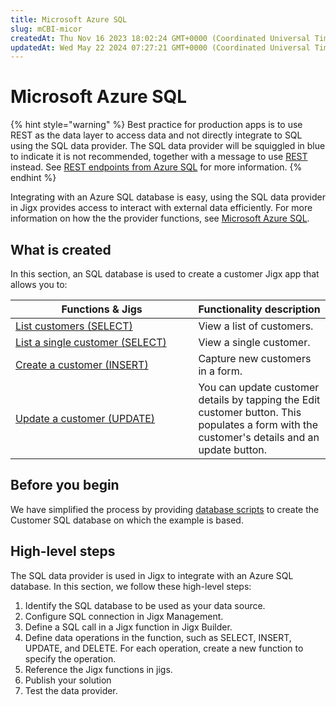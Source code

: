 ```yaml
---
title: Microsoft Azure SQL
slug: mCBI-micor
createdAt: Thu Nov 16 2023 18:02:24 GMT+0000 (Coordinated Universal Time)
updatedAt: Wed May 22 2024 07:27:21 GMT+0000 (Coordinated Universal Time)
---
```


# Microsoft Azure SQL

{% hint style="warning" %}
Best practice for production apps is to use REST as the data layer to access data and not directly integrate to SQL using the SQL data provider. The SQL data provider will be squiggled in blue to indicate it is not recommended, together with a message to use [REST](docId:jrbaNsm-OJn3nf4_dn_Hu) instead. See [REST endpoints from Azure SQL](docId:eOUi2cPYynsdRuK-TobDp) for more information.&#x20;
{% endhint %}

Integrating with an Azure SQL database is easy, using the SQL data provider in Jigx provides access to interact with external data efficiently. For more information on how the the provider functions, see [Microsoft Azure SQL](https://docs.jigx.com/microsoft-azure-sql).

## What is created

In this section, an SQL database is used to create a customer Jigx app that allows you to:

<table><thead><tr><th width="276.41796875">Functions &#x26; Jigs</th><th>Functionality description</th></tr></thead><tbody><tr><td><a href="Microsoft Azure SQL/List customers _SELECT_.md">List customers (SELECT)</a></td><td>View a list of customers.</td></tr><tr><td><a href="Microsoft Azure SQL/List a single customer _SELECT_.md">List a single customer (SELECT)</a></td><td>View a single customer.</td></tr><tr><td><a href="Microsoft Azure SQL/Create a customer _INSERT_.md">Create a customer (INSERT)</a></td><td>Capture new customers in a form.</td></tr><tr><td><a href="Microsoft Azure SQL/Update a customer _UPDATE_.md">Update a customer (UPDATE)</a></td><td>You can update customer details by tapping the Edit customer button. This populates a form with the customer's details and an update button.</td></tr></tbody></table>

## Before you begin

We have simplified the process by providing [database scripts](<Microsoft Azure SQL/Database Scripts.md>) to create the Customer SQL database on which the example is based.

## High-level steps

The SQL data provider is used in Jigx to integrate with an Azure SQL database. In this section, we follow these high-level steps:

1. Identify the SQL database to be used as your data source.
2. Configure SQL connection in Jigx Management.
3. Define a SQL call in a Jigx function in Jigx Builder.
4. Define data operations in the function, such as SELECT, INSERT, UPDATE, and DELETE. For each operation, create a new function to specify the operation.
5. Reference the Jigx functions in jigs.
6. Publish your solution
7. Test the data provider.
